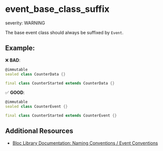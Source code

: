 event_base_class_suffix
===
severity: WARNING

The base event class should always be suffixed by `Event`.

## Example:

❌ **BAD**:

```dart
@immutable
sealed class CounterData {}

final class CounterStarted extends CounterData {}
```

✅ **GOOD**:

```dart
@immutable
sealed class CounterEvent {}

final class CounterStarted extends CounterEvent {}
```

## Additional Resources

- [Bloc Library Documentation: Naming Conventions / Event Conventions](https://bloclibrary.dev/naming-conventions/#event-conventions)
